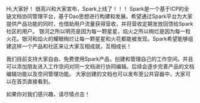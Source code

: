 Hi,大家好！
很高兴和大家宣布，Spark上线了！！！
Spark是一个基于ICP的全链文档协同管理平台，基于Dao思想进行构建和发展。希望通过Spark平台为大家提供产品功能的同时，也借助用户流量获得营收，并将营收定期发放回馈给Spark社区的用户。
银河之所以明亮是因为每一颗星星，焰火之所以绚烂是因为每一粒火花。银河和焰火的耀眼绚烂让每一颗星星和火花都能被发现。Spark希望能够组建这样一个产品和社区来让大家互相成就，互相成长！

我们目前支持大家自由、免费使用Spark产品，创建和管理自己的工作空间。并且可以添加朋友进入工作空间对同一文档进行协同编辑。后续会逐步完善产品的文档编辑功能以及空间管理功能。
大家创建的文档也可以发布至公共容器中，大家可以在首页直接看到。

如果你对我们感兴趣，请尽情点击！
